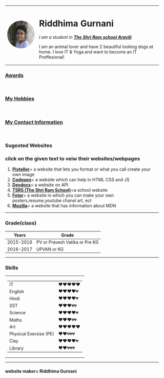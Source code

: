 <html lang="en">
<head>
    <meta charset="UTF-8">
    <meta name="viewport" content="width=device-width, initial-scale=1.0">
    <title>Riddhima's Website</title>
    <link rel="stylesheet" href="css/styles.css">
</head>
<body>
    <table cellspacing="20">
        <tr>
            <td><img src="circle-cropped.png" alt="Riddhima' picture"></td>
            <td><h1>Riddhima Gurnani</h1>
                <p><em>I am a student in <strong><a href="http://www.tsrs.org/reach-us/contact-us/">The Shri Ram school Aravili</a></strong></em></p>
             <p>I am an animal lover and have 2 beautiful looking dogs at home. I love IT & Yoga and want to become an IT Proffesional!</p>   </td>
        </tr>
    </table>
<h3><a href="Awards.html">Awards</a></h3>
    <br>
<h3><a href="My Hobbies.html">My Hobbies</a></h3>
    <br>
<h3><a href="Contact Information.html">My Contact Information</a></h3>
    <br>
    
<h3>Sugested Websites</h3>
<h3>click on the given text to veiw their websites/webpages</h3>
<ol>
<li><strong><a href="https://pixteller.com/">Pixteller</a></strong>= a website that lets you format or what you call create your own image</li>    
<li><strong><a href="https://codepen.io/">Codepen</a></strong>= a website which can help in HTML CSS and JS</li>
<li><strong><a href="https://devdocs.io/">Devdocs</a></strong>= a website on API</li>
<li><strong><a href="http://www.tsrs.org/">TSRS (The Shri Ram School)</a></strong>=a school website</li>
<li><strong><A href="https://www.fotor.com/">Fotor</a></strong>= a website in which you can make your own posters,resume,youtube chanel art, ect</li>
<li><strong><a href="https://developer.mozilla.org/en-US/">Mozilla</a></strong>= a website that has information about MDN</li>
</ol>
<hr size="3" noshade>
<h3>Grade(class)</h3>
<table cellspacing="30">
    <thead>
        <tr>
            <th>Years</th>
            <th>Grade</th>
</tr>
    </thead>
    <tbody>
        <tr>
            <td>2015-2016</td>
            <td>PV  or  Pravesh Vatika  or Pre KG</td>
        </tr>
        <tr>
            <td>2016-2017</td>
            <td>UPVAN  or  KG</td>
        </tr>
    </tbody>
    </table>
<hr size="3" noshade>
<h3>Skills</h3>


<table>
    <tr>
        <td><table cellspacing="10">
            <tr>
                <td>IT</td>
                <td>❤️️❤️️❤️️❤️️❤️️</td>
            </tr>
            <tr>
                <td>English</td>
                <td>❤️️❤️️❤️️❤️💔️</td>
            </tr>
            <tr>
                <td>Hindi</td>
                <td>❤️️❤️️❤️️❤️️💔</td>
            </tr>
            <tr>
                <td>SST</td>
                <td>❤️️❤️️❤️️💔💔</td>
            </tr>
            <tr>
                <td>Science</td>
                <td>❤️️❤️️❤️️❤️️💔</td>
            </tr>
            <tr>
                <td>Maths</td>
                <td>❤️️❤️️❤️️💔💔</td>
            </tr>
            <tr>
                <td>Art</td>
                <td>❤️️❤️️❤️️❤️️❤️️</td>
            </tr>
            <tr>
                <td>Physical Exersize (PE)</td>
                <td>❤️️❤️💔💔💔</td>
            </tr>
            <tr>
                <td>Clay</td>
                <td>❤️️❤️️❤️️❤️️💔</td>
            </tr>
            <tr>
                <td>Library</td>
                <td>❤️️❤️️💔💔💔</td>
            </tr>
        </tbody>
        </table></td>
    </tr>
</table>
<hr size="3" noshade>




<h4>website maker= Riddhima Gurnani</h4>
</body>
</html>
